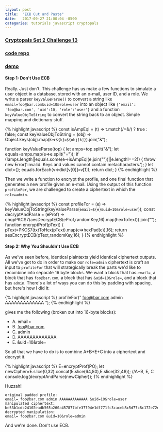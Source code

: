 ```yaml
---
layout: post
title:  "ECB Cut and Paste"
date:   2017-09-27 21:00:04 -0500
categories: tutorials javascript cryptopals
---
```


### [Cryptopals Set 2 Challenge 13](https://cryptopals.com/sets/2/challenges/13)
### [code repo](https://github.com/thmsdnnr/cryptopals/tree/master/s2c13)
### [demo](https://thmsdnnr.github.io/cryptopals/s2c13/)

#### Step 1: Don't Use ECB

Really. Just don't. This challenge has us make a few functions to simulate a user object in a database, stored with an e-mail, user ID, and a role. We write a parser `keyValueParse()` to convert a string like `email=foo@bar.com&uid=10&role=user` into an object like `{'email': 'foo@bar.com', 'uid':10, 'role':'user'}` and a function `keyValueObjToString` to convert the string back to an object. Simple mapping and dictionary stuff.

{% highlight javascript %}
const isAmpEql = (t) => t.match(/\=\&/) ? true : false;
const keyValueObjToString = (obj) => Object.keys(obj).map(k=>`${k}=${obj[k]}`).join("&");

function keyValueParse(top) {
  let amps=top.split("&");
  let equals=amps.map(e=>e.split("="));
  if (!amps.length||equals.some(e=>isAmpEql(e.join(""))||e.length!==2)) { throw new Error('Invalid. Keys and values cannot contain metacharacters.'); }
  let dict={};
  equals.forEach(v=>dict[v[0]]=v[1]);
  return dict;
}
{% endhighlight %}

Then we write a function to encrypt the profile, and one final function that generates a new profile given an e-mail. Using the output of this function `profileFor`, we are challenged to create a ciphertext in which the `role=admin`.

{% highlight javascript %}
const profileFor = (e) => keyValueObjToString(keyValueParse(`email=${e}&uid=10&role=user`));
const decryptAndParse = (eProf) => chopPKCS7(aesDecryptECB(eProf,randomKey,16).map(hexToText)).join("");
function encryptProf(pText) {
  pText=PKCS7(txtToHex(pText).map(e=>hexPad(e)),16);
  return aesEncryptECB(pText,randomKey,16);
}
{% endhighlight %}

#### Step 2: Why You Shouldn't Use ECB

As we've seen before, identical plaintexts yield identical ciphertext outputs. All we've got to do in order to make our `role=admin` ciphertext is craft an input to `profileFor` that will strategically break the parts we'd like to recombine into separate 16 byte blocks. We want a block that has `email=`, a block that has `foo@bar.com`, a block that has `&uid=10&role=`, and a block that has `admin`. There's a lot of ways you can do this by padding with spacing, but here's how I did it:

{% highlight javascript %}
profileFor("          foo@bar.com     admin           AAAAAAAAAAAAA      ");
{% endhighlight %}

gives me the following (broken out into 16-byte blocks):
  * A. email=          
  * B. foo@bar.com     
  * C. admin           
  * D. AAAAAAAAAAAAA   
  * E.     &uid=10&role=

So all that we have to do is to combine A+B+E+C into a ciphertext and decrypt it.

{% highlight javascript %}
E=encryptProf(PO);
let newCipher=E.slice(0,32).concat(E.slice(64,80),E.slice(32,48)); //A+B, E, C
console.log(decryptAndParse(newCipher));
{% endhighlight %}

Huzzah!
```
original padded profile:
email= foo@bar.com admin AAAAAAAAAAAAA &uid=10&role=user
manipulated ciphertext:
be53b1cdc24102eadb565a260a457877bfe37794e1df771fc3caceb8c5d77c8c172e72efcc5ede1c26edb3c9ef39de9e1144aeb403674bae926509af651da098
decrypted manipulation:
email= foo@bar.com &uid=10&role=admin
```

And we're done. Don't use ECB.
